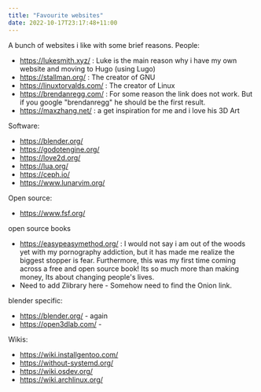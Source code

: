 ```yaml
---
title: "Favourite websites"
date: 2022-10-17T23:17:48+11:00
---
```

A bunch of websites i like with some brief reasons.
People: 
- https://lukesmith.xyz/ : Luke is the main reason why i have my own website and moving to Hugo (using Lugo)
- https://stallman.org/ : The creator of GNU
- https://linuxtorvalds.com/ : The creator of Linux 
- https://brendanregg.com/ : For some reason the link does not work. But if you google "brendanregg" he should be the first result.
- https://maxzhang.net/ : a get inspiration for me and i love his 3D Art


Software:
- https://blender.org/ 
- https://godotengine.org/
- https://love2d.org/
- https://lua.org/
- https://ceph.io/
- https://www.lunarvim.org/

Open source:
- https://www.fsf.org/

open source books
- https://easypeasymethod.org/ : I would not say i am out of the woods yet with my pornography addiction, but it has made me realize the biggest stopper is fear.
Furthermore, this was my first time coming across a free and open source book! Its so much more than making money, Its about changing people's lives. 
- Need to add Zlibrary here - Somehow need to find the Onion link.


blender specific:
- https://blender.org/ - again
- https://open3dlab.com/ - 

Wikis:
- https://wiki.installgentoo.com/
- https://without-systemd.org/
- https://wiki.osdev.org/
- https://wiki.archlinux.org/
